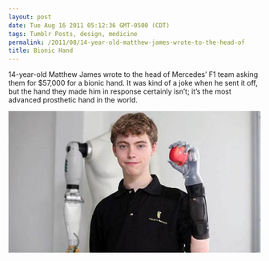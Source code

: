 ```yaml
---
layout: post
date: Tue Aug 16 2011 05:12:36 GMT-0500 (CDT)
tags: Tumblr Posts, design, medicine
permalink: /2011/08/14-year-old-matthew-james-wrote-to-the-head-of
title: Bionic Hand
---
```


14-year-old Matthew James wrote to the head of Mercedes’ F1 team asking them for $57,000 for a bionic hand.  It was kind of a joke when he sent it off, but the hand they made him  in response certainly isn’t; it’s the most advanced prosthetic hand in  the world.

![](/public/assets/tumblr/tumblr_lpznlqtv2D1qlk8vzo1_1280.jpg)
